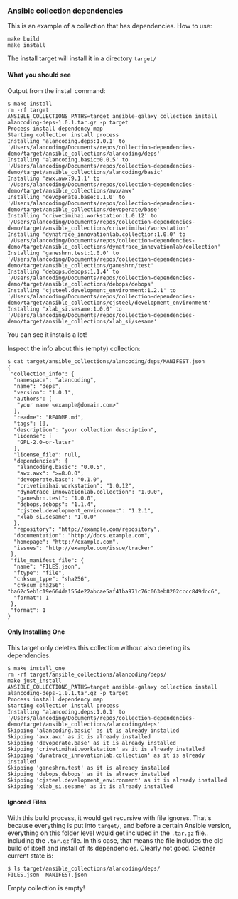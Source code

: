 ### Ansible collection dependencies

This is an example of a collection that has dependencies. How to use:

```
make build
make install
```

The install target will install it in a directory `target/`

#### What you should see

Output from the install command:

```
$ make install
rm -rf target
ANSIBLE_COLLECTIONS_PATHS=target ansible-galaxy collection install alancoding-deps-1.0.1.tar.gz -p target
Process install dependency map
Starting collection install process
Installing 'alancoding.deps:1.0.1' to '/Users/alancoding/Documents/repos/collection-dependencies-demo/target/ansible_collections/alancoding/deps'
Installing 'alancoding.basic:0.0.5' to '/Users/alancoding/Documents/repos/collection-dependencies-demo/target/ansible_collections/alancoding/basic'
Installing 'awx.awx:9.1.1' to '/Users/alancoding/Documents/repos/collection-dependencies-demo/target/ansible_collections/awx/awx'
Installing 'devoperate.base:0.1.0' to '/Users/alancoding/Documents/repos/collection-dependencies-demo/target/ansible_collections/devoperate/base'
Installing 'crivetimihai.workstation:1.0.12' to '/Users/alancoding/Documents/repos/collection-dependencies-demo/target/ansible_collections/crivetimihai/workstation'
Installing 'dynatrace_innovationlab.collection:1.0.0' to '/Users/alancoding/Documents/repos/collection-dependencies-demo/target/ansible_collections/dynatrace_innovationlab/collection'
Installing 'ganeshrn.test:1.0.0' to '/Users/alancoding/Documents/repos/collection-dependencies-demo/target/ansible_collections/ganeshrn/test'
Installing 'debops.debops:1.1.4' to '/Users/alancoding/Documents/repos/collection-dependencies-demo/target/ansible_collections/debops/debops'
Installing 'cjsteel.development_environment:1.2.1' to '/Users/alancoding/Documents/repos/collection-dependencies-demo/target/ansible_collections/cjsteel/development_environment'
Installing 'xlab_si.sesame:1.0.0' to '/Users/alancoding/Documents/repos/collection-dependencies-demo/target/ansible_collections/xlab_si/sesame'
```

You can see it installs a lot!

Inspect the info about this (empty) collection:

```
$ cat target/ansible_collections/alancoding/deps/MANIFEST.json 
{
 "collection_info": {
  "namespace": "alancoding",
  "name": "deps",
  "version": "1.0.1",
  "authors": [
   "your name <example@domain.com>"
  ],
  "readme": "README.md",
  "tags": [],
  "description": "your collection description",
  "license": [
   "GPL-2.0-or-later"
  ],
  "license_file": null,
  "dependencies": {
   "alancoding.basic": "0.0.5",
   "awx.awx": ">=8.0.0",
   "devoperate.base": "0.1.0",
   "crivetimihai.workstation": "1.0.12",
   "dynatrace_innovationlab.collection": "1.0.0",
   "ganeshrn.test": "1.0.0",
   "debops.debops": "1.1.4",
   "cjsteel.development_environment": "1.2.1",
   "xlab_si.sesame": "1.0.0"
  },
  "repository": "http://example.com/repository",
  "documentation": "http://docs.example.com",
  "homepage": "http://example.com",
  "issues": "http://example.com/issue/tracker"
 },
 "file_manifest_file": {
  "name": "FILES.json",
  "ftype": "file",
  "chksum_type": "sha256",
  "chksum_sha256": "ba62c5eb1c19e664da1554e22abcae5af41ba971c76c063eb8202cccc849dcc6",
  "format": 1
 },
 "format": 1
}
```

#### Only Installing One

This target only deletes this collection without also deleting its dependencies.

```
$ make install_one
rm -rf target/ansible_collections/alancoding/deps/
make just_install
ANSIBLE_COLLECTIONS_PATHS=target ansible-galaxy collection install alancoding-deps-1.0.1.tar.gz -p target
Process install dependency map
Starting collection install process
Installing 'alancoding.deps:1.0.1' to '/Users/alancoding/Documents/repos/collection-dependencies-demo/target/ansible_collections/alancoding/deps'
Skipping 'alancoding.basic' as it is already installed
Skipping 'awx.awx' as it is already installed
Skipping 'devoperate.base' as it is already installed
Skipping 'crivetimihai.workstation' as it is already installed
Skipping 'dynatrace_innovationlab.collection' as it is already installed
Skipping 'ganeshrn.test' as it is already installed
Skipping 'debops.debops' as it is already installed
Skipping 'cjsteel.development_environment' as it is already installed
Skipping 'xlab_si.sesame' as it is already installed
```

#### Ignored Files

With this build process, it would get recursive with file ignores.
That's because everything is put into `target/`, and before a certain
Ansible version, everything on this folder level would get included
in the `.tar.gz` file.. including the `.tar.gz` file.
In this case, that means the file includes the old build of itself
and install of its dependencies. Clearly not good. Cleaner current state is:

```
$ ls target/ansible_collections/alancoding/deps/
FILES.json	MANIFEST.json
```

Empty collection is empty!
